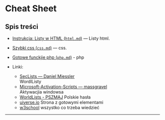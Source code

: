 # Cheat Sheet 

## Spis treści
- [Instrukcja: Listy w HTML (`html.md`)](html.md) — Listy html.
- [Szybki css (`css.md`)](css.md) — css.
- [Gotowe funckjie php (`php.md`)](php.md) - php
  
- Linki:
  - [SecLists — Daniel Miessler](https://github.com/danielmiessler/SecLists)  
    WordlListy
  - [Microsoft-Activation-Scripts — massgravel](https://github.com/massgravel/Microsoft-Activation-Scripts)  
    Aktywacjia windowsa
  - [WorldLists - PSZMAJ](https://github.com/PSZMAJ/WORDLISTS)
     Polskie hasła
  - [uiverse.io](https://uiverse.io)
    Strona z gotowymi elementami
  - [w3school](https://www.w3schools.com)
    wszystko co trzeba wiedzieć
  
---
